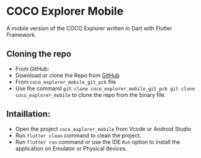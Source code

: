 # COCO Explorer Mobile

 A mobile version of the COCO Explorer written in Dart with Flutter Framework. 

## Cloning the repo
- From GitHub:
 - Download or clone the Repo from [GitHub](https://github.com/MohamadSobhy/COCO-Explorer-Mobile.git)
- From `coco_explorer_mobile_git_pck` file
 - Use the command `git clone coco_explorer_mobile_git_pck git clone coco_explorer_mobile` to clone the repo from the binary file.

## Intaillation:

- Open the project `coco_explorer_mobile` from Vcode or Android Studio
- Run `flutter clean` command to clean the project.
- Run `flutter run` command or use the IDE `Run` option to install the application on Emulator or Physical devices.